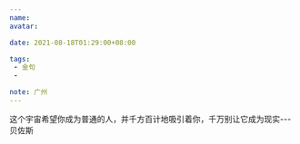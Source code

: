 ```yaml
---
name:
avatar:

date: 2021-08-18T01:29:00+08:00

tags:
 - 金句
 - 

note: 广州
---
```

这个宇宙希望你成为普通的人，并千方百计地吸引着你，千万别让它成为现实---贝佐斯